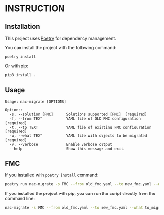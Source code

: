 # INSTRUCTION

## Installation

This project uses [Poetry](https://python-poetry.org/) for dependency management.

You can install the project with the following command:

```bash
poetry install
```

Or with pip:

```bash
pip3 install .
```

## Usage

```cli
Usage: nac-migrate [OPTIONS]

Options:
  -s, --solution [FMC]      Solutions supported [FMC]  [required]
  -f, --from TEXT           YAML file of OLD FMC configuration  [required]
  -t, --to TEXT             YAML file of existing FMC configuration  [required]
  -w, --what TEXT           YAML file with objects to be migrated  [required]
  -v, --verbose             Enable verbose output
  --help                    Show this message and exit.
```

## FMC

If you installed with `poetry install` command:

```sh
poetry run nac-migrate -s FMC --from old_fmc.yaml --to new_fmc.yaml --what to_migrate.yaml -v DEBUG 
```

If you installed the project with pip, you can run the script directly from the command line:

```sh
nac-migrate -s FMC --from old_fmc.yaml --to new_fmc.yaml --what to_migrate.yaml -v DEBUG 
```